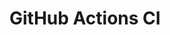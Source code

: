 # GitHub Actions CI






















































































































































































































































































































































































































































































































































































































































































































































































































































































































































































































































































































































































































































































































































































































































































































































































































































































































































































































































































































































































































































































































































































































































































































































































































































































































































































































































